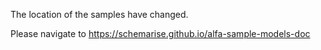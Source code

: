 
The location of the samples have changed.

Please navigate to https://schemarise.github.io/alfa-sample-models-doc
